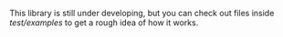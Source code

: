 This library is still under developing, but you can check out files inside *test/examples* to get a rough idea of how it works.